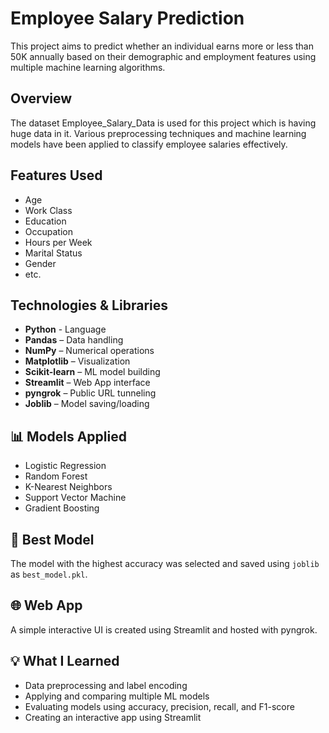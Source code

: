 # Employee Salary Prediction

This project aims to predict whether an individual earns more or less than 50K annually based on their demographic and employment features using multiple machine learning algorithms.

## Overview

The dataset Employee_Salary_Data is used for this project which is having huge data in it. Various preprocessing techniques and machine learning models have been applied to classify employee salaries effectively.

## Features Used
- Age  
- Work Class  
- Education  
- Occupation  
- Hours per Week  
- Marital Status
- Gender
- etc.

## Technologies & Libraries
- **Python** - Language
- **Pandas** – Data handling  
- **NumPy** – Numerical operations  
- **Matplotlib** – Visualization  
- **Scikit-learn** – ML model building  
- **Streamlit** – Web App interface  
- **pyngrok** – Public URL tunneling  
- **Joblib** – Model saving/loading  

## 📊 Models Applied
- Logistic Regression  
- Random Forest  
- K-Nearest Neighbors  
- Support Vector Machine  
- Gradient Boosting

## 🎯 Best Model
The model with the highest accuracy was selected and saved using `joblib` as `best_model.pkl`.

## 🌐 Web App
A simple interactive UI is created using Streamlit and hosted with pyngrok.

## 💡 What I Learned
- Data preprocessing and label encoding  
- Applying and comparing multiple ML models  
- Evaluating models using accuracy, precision, recall, and F1-score  
- Creating an interactive app using Streamlit  

